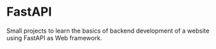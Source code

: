 # FastAPI
Small projects to learn the basics of backend development of a website using FastAPI as Web framework.
